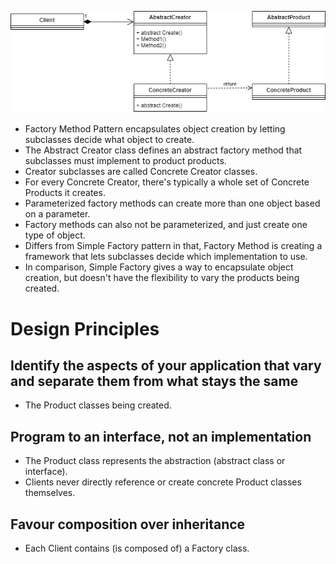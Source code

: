 ![alt text][pattern]

- Factory Method Pattern encapsulates object creation by letting subclasses decide what object to create.
- The Abstract Creator class defines an abstract factory method that subclasses must implement to product products.
- Creator subclasses are called Concrete Creator classes.
- For every Concrete Creator, there's typically a whole set of Concrete Products it creates.
- Parameterized factory methods can create more than one object based on a parameter.
- Factory methods can also not be parameterized, and just create one type of object.
- Differs from Simple Factory pattern in that, Factory Method is creating a framework that lets subclasses decide which implementation to use.
- In comparison, Simple Factory gives a way to encapsulate object creation, but doesn't have the flexibility to vary the products being created.

# Design Principles
## Identify the aspects of your application that vary and separate them from what stays the same
- The Product classes being created.

## Program to an interface, not an implementation
- The Product class represents the abstraction (abstract class or interface).
- Clients never directly reference or create concrete Product classes themselves.

## Favour composition over inheritance
- Each Client contains (is composed of) a Factory class.


[pattern]: https://github.com/therealjordanlee/Design.Patterns/raw/master/src/Factory.Method.Pattern/factoryMethodPattern.png "Factory Method Pattern"